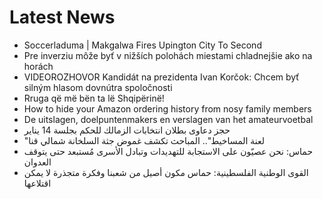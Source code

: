 # Latest News
-  Soccerladuma | Makgalwa Fires Upington City To Second
-  Pre inverziu môže byť v nižších polohách miestami chladnejšie ako na horách
-  VIDEOROZHOVOR Kandidát na prezidenta Ivan Korčok: Chcem byť silným hlasom dovnútra spoločnosti
-  Rruga që më bën ta lë Shqipërinë!
-  How to hide your Amazon ordering history from nosy family members
-  De uitslagen, doelpuntenmakers en verslagen van het amateurvoetbal
-  حجز دعاوى بطلان انتخابات الزمالك للحكم بجلسة 14 يناير
-  "لعنة المساخيط".. المباحث تكشف غموض جثة السلخانة شمالي قنا
-  حماس: نحن عصيّون على الاستجابة للتهديدات وتبادل الأسرى مُستبعد حتى يتوقف العدوان
-  القوى الوطنية الفلسطينية: حماس مكون أصيل من شعبنا وفكرة متجذرة لا يمكن اقتلاعها
